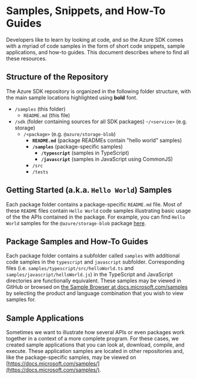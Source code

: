# Samples, Snippets, and How-To Guides

Developers like to learn by looking at code, and so the Azure SDK comes with a myriad of code samples in the form of short code snippets, sample applications, and how-to guides. This document describes where to find all these resources.

## Structure of the Repository
The Azure SDK repository is organized in the following folder structure, with the main sample locations highlighted using **bold** font.

- `/samples` (this folder)
  - `README.md` (this file)
- `/sdk` (folder containing sources for all SDK packages)
  -`/<service>` (e.g. storage)
    - `/<package>` (e.g. `@azure/storage-blob`)
      - **`README.md`** (package READMEs contain "hello world" samples)
      - **`/samples`** (package-specific samples)
        - **`/typescript`** (samples in TypeScript)
        - **`/javascript`** (samples in JavaScript using CommonJS)
      - `/src`
      - `/tests`

##  Getting Started (a.k.a. `Hello World`) Samples
Each package folder contains a package-specific `README.md` file. Most of these `README` files contain `Hello World` code samples illustrating basic usage of the the APIs contained in the package. For example, you can find `Hello World` samples for the `@azure/storage-blob` package [here](https://github.com/Azure/azure-sdk-for-js/tree/master/sdk/storage/storage-blob#examples).

## Package Samples and How-To Guides
Each package folder contains a subfolder called `samples` with additional code samples in the `typescript` and `javascript` subfolder. Corresponding files (i.e. `samples/typescript/src/helloWorld.ts` and `samples/javascript/helloWorld.js`) in the TypeScript and JavaScript directories are functionally equivalent. These samples may be viewed in GitHub or browsed on [the Sample Browser at docs.microsoft.com/samples](https://docs.microsoft.com/samples/browse/?products=azure&languages=typescript%2Cjavascript) by selecting the product and language combination that you wish to view samples for.

## Sample Applications
Sometimes we want to illustrate how several APIs or even packages work together in a context of a more complete program. For these cases, we created sample applications that you can look at, download, compile, and execute. These application samples are located in other repositories and, like the package-specific samples, may be viewed on [https://docs.microsoft.com/samples/](https://docs.microsoft.com/samples/).


